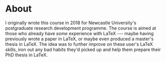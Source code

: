 # About

I originally wrote this course in 2018 for Newcastle University's postgraduate
research development programme. The course is aimed at those who already have
*some* experience with LaTeX --- maybe having previously wrote a paper in LaTeX,
or maybe even produced a master's thesis in LaTeX. The idea was to further 
improve on these user's LaTeX skills, iron out any bad habits they'd picked up 
and help them prepare their PhD thesis in LaTeX.

